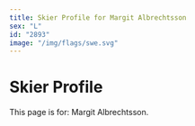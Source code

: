 ```yaml
---
title: Skier Profile for Margit Albrechtsson
sex: "L"
id: "2893"
image: "/img/flags/swe.svg" 
---
```


# Skier Profile

This page is for: Margit Albrechtsson.
    